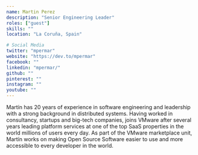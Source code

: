 ```yaml
---
name: Martin Perez
description: "Senior Engineering Leader"
roles: ["guest"]
skills: ""
location: "La Coruña, Spain"

# Social Media
twitter: "mpermar"
website: "https://dev.to/mpermar"
facebook: ""
linkedin: "mpermar/"
github: ""
pinterest: ""
instagram: ""
youtube: ""
---
```

<!-- markdownlint-disable MD041-->
Martín has 20 years of experience in software engineering and leadership with a strong background in distributed systems. Having worked in consultancy, startups and big-tech companies, joins VMware after several years leading platform services at one of the top SaaS properties in the world millions of users every day. As part of the VMware marketplace unit, Martín works on making Open Source Software easier to use and more accessible to every developer in the world.
